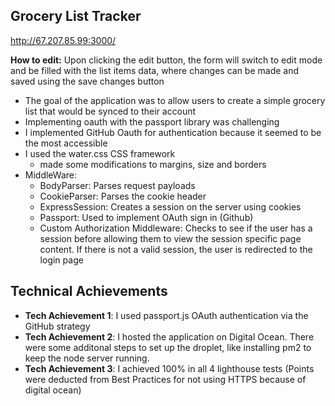 ## Grocery List Tracker

http://67.207.85.99:3000/

**How to edit:** Upon clicking the edit button, the form will switch to edit mode and be filled with the list items data, where changes can be made and saved using the save changes button 

- The goal of the application was to allow users to create a simple grocery list that would be synced to their account
- Implementing oauth with the passport library was challenging
- I implemented GitHub Oauth for authentication because it seemed to be the most accessible
- I used the water.css CSS framework
  - made some modifications to margins, size and borders
- MiddleWare:
  - BodyParser: Parses request payloads 
  - CookieParser: Parses the cookie header
  - ExpressSession: Creates a session on the server using cookies
  - Passport: Used to implement OAuth sign in (Github)
  - Custom Authorization Middleware: Checks to see if the user has a session before allowing them to view the session specific page content. If there is not a valid session, the user is redirected to the login page 

## Technical Achievements
- **Tech Achievement 1**: I used passport.js OAuth authentication via the GitHub strategy
- **Tech Achievement 2**: I hosted the application on Digital Ocean. There were some additonal steps to set up the droplet, like installing pm2 to keep the node server running.
- **Tech Achievement 3**: I achieved 100% in all 4 lighthouse tests (Points were deducted from Best Practices for not using HTTPS because of digital ocean)
